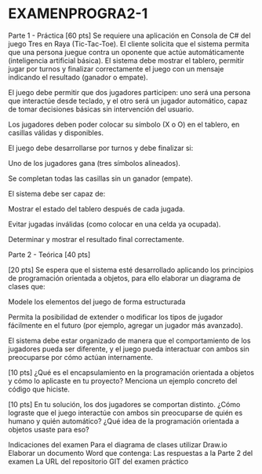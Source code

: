 # EXAMENPROGRA2-1
Parte 1 - Práctica [60 pts]
Se requiere una aplicación en Consola de C# del juego Tres en Raya (Tic-Tac-Toe). El cliente solicita que el sistema permita que una persona juegue contra un oponente que actúe automáticamente (inteligencia artificial básica). El sistema debe mostrar el tablero, permitir jugar por turnos y finalizar correctamente el juego con un mensaje indicando el resultado (ganador o empate).

El juego debe permitir que dos jugadores participen: uno será una persona que interactúe desde teclado, y el otro será un jugador automático, capaz de tomar decisiones básicas sin intervención del usuario.

Los jugadores deben poder colocar su símbolo (X o O) en el tablero, en casillas válidas y disponibles.

El juego debe desarrollarse por turnos y debe finalizar si:

Uno de los jugadores gana (tres símbolos alineados).

Se completan todas las casillas sin un ganador (empate).

El sistema debe ser capaz de:

Mostrar el estado del tablero después de cada jugada.

Evitar jugadas inválidas (como colocar en una celda ya ocupada).

Determinar y mostrar el resultado final correctamente.

Parte 2 - Teórica [40 pts]

[20 pts] Se espera que el sistema esté desarrollado aplicando los principios de programación orientada a objetos, para ello elaborar un diagrama de clases que:

Modele los elementos del juego de forma estructurada 

Permita la posibilidad de extender o modificar los tipos de jugador fácilmente en el futuro (por ejemplo, agregar un jugador más avanzado).

El sistema debe estar organizado de manera que el comportamiento de los jugadores pueda ser diferente, y el juego pueda interactuar con ambos sin preocuparse por cómo actúan internamente.

[10 pts] ¿Qué es el encapsulamiento en la programación orientada a objetos y cómo lo aplicaste en tu proyecto? Menciona un ejemplo concreto del código que hiciste.

[10 pts] En tu solución, los dos jugadores se comportan distinto. ¿Cómo lograste que el juego interactúe con ambos sin preocuparse de quién es humano y quién automático? ¿Qué idea de la programación orientada a objetos usaste para eso?

Indicaciones del examen
Para el diagrama de clases utilizar Draw.io
Elaborar un documento Word que contenga:
Las respuestas a la Parte 2 del examen
La URL del repositorio GIT del examen práctico
